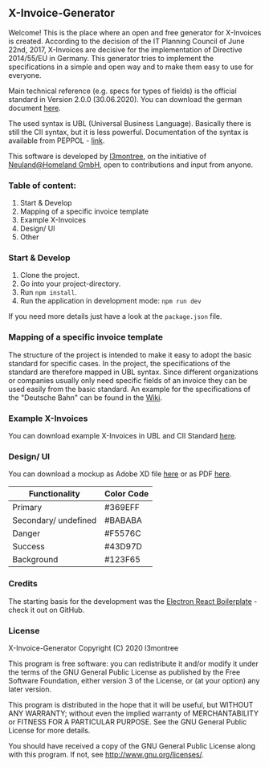 ## X-Invoice-Generator

Welcome! This is the place where an open and free generator for X-Invoices is created. According to the decision of the IT Planning Council of June 22nd, 2017, X-Invoices are decisive for the implementation of Directive 2014/55/EU in Germany. This generator tries to implement the specifications in a simple and open way and to make them easy to use for everyone.

Main technical reference (e.g. specs for types of fields) is the official standard in Version 2.0.0 (30.06.2020). You can download the german document [here](https://www.xoev.de/sixcms/media.php/13/200-XRechnung-2020-06-30.pdf).

The used syntax is UBL (Universal Business Language). Basically there is still the CII syntax, but it is less powerful. Documentation of the syntax is available from PEPPOL - [link](https://docs.peppol.eu/poacc/billing/3.0/syntax/ubl-invoice/tree/).

This software is developed by [l3montree](https://l3montree.com), on the initiative of [Neuland@Homeland GmbH](https://neuland-homeland.de), open to contributions and input from anyone.



### Table of content:

1. Start & Develop
2. Mapping of a specific invoice template
3. Example X-Invoices
4. Design/ UI
5. Other



### Start & Develop

1. Clone the project.
2. Go into your project-directory.
3. Run `npm install`.
4. Run the application in development mode: `npm run dev`

If you need more details just have a look at the `package.json` file.



### Mapping of a specific invoice template 

The structure of the project is intended to make it easy to adopt the basic standard for specific cases. In the project, the specifications of the standard are therefore mapped in UBL syntax. Since different organizations or companies usually only need specific fields of an invoice they can be used easily from the basic standard. An example for the specifications of the "Deutsche Bahn" can be found in the [Wiki](https://gitlab.com/l3montree/x-invoice-generator/-/wikis/documentation/specific_requirements_XInvoice/Deutsche_Bahn/Deutsche_Bahn_XInvoice_Requirements_(UBL)).



### Example X-Invoices

You can download example X-Invoices in UBL and CII Standard [here](https://basket.l3montree.com/s/BwpsnCQRTfiRckW).



### Design/ UI

You can download a mockup as Adobe XD file [here](https://basket.l3montree.com/s/icJAQEAgT8nCNTS) or as PDF [here](https://basket.l3montree.com/s/gSR2PnYjYC9tQJk).

| Functionality        | Color Code |
| -------------------- | ---------- |
| Primary              | #369EFF    |
| Secondary/ undefined | #BABABA    |
| Danger               | #F5576C    |
| Success              | #43D97D    |
| Background           | #123F65    |



### Credits

The starting basis for the development was the [Electron React Boilerplate](https://github.com/electron-react-boilerplate/electron-react-boilerplate) - check it out on GitHub.



### License

X-Invoice-Generator
Copyright (C) 2020 l3montree

This program is free software: you can redistribute it and/or modify
it under the terms of the GNU General Public License as published by
the Free Software Foundation, either version 3 of the License, or
(at your option) any later version.

This program is distributed in the hope that it will be useful,
but WITHOUT ANY WARRANTY; without even the implied warranty of
MERCHANTABILITY or FITNESS FOR A PARTICULAR PURPOSE.  See the
GNU General Public License for more details.

You should have received a copy of the GNU General Public License
along with this program.  If not, see <http://www.gnu.org/licenses/>.

